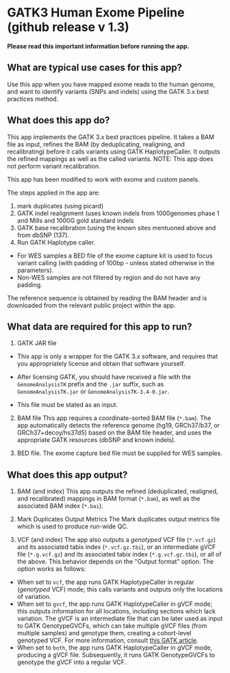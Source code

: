 # GATK3 Human Exome Pipeline (github release v 1.3)


**Please read this important information before running the app.**

## What are typical use cases for this app?

Use this app when you have mapped exome reads to the human genome, and want to identify variants (SNPs and indels) using the GATK 3.x best practices method.



## What does this app do?

This app implements the GATK 3.x best practices pipeline. It takes a BAM file as input, refines the BAM (by deduplicating, realigning, and recalibrating) before it calls variants using GATK HaplotypeCaller. It outputs the refined mappings as well as the called variants. 
NOTE: This app does not perform variant recalibration.

This app has been modified to work with exome and custom panels.

The steps applied in the app are:
1. mark duplicates (using picard)
2. GATK indel realignment (uses known indels from 1000genomes phase 1 and Mills and 1000G gold standard indels
3. GATK base recalibration (using the known sites mentuoned above and from dbSNP (137).
4. Run GATK Haplotype caller. 
* For WES samples a BED file of the exome capture kit is used to focus variant calling (with padding of 100bp - unless stated otherwise in the parameters).
* Non-WES samples are not filtered by region and do not have any padding.

The reference sequence is obtained by reading the BAM header and is downloaded from the relevant public project within the app.


## What data are required for this app to run?

1. GATK JAR file
 * This app is only a wrapper for the GATK 3.x software, and requires that you appropriately license and obtain that software yourself.
 * After licensing GATK, you should have received a file with the `GenomeAnalysisTK` prefix and the `.jar` suffix, such as `GenomeAnalysisTK.jar` or `GenomeAnalysisTK-3.4-0.jar`. 

 * This file must be stated as an input.

2. BAM file 
This app requires a coordinate-sorted BAM file (`*.bam`). The app automatically detects the reference genome (hg19, GRCh37/b37, or GRCh37+decoy/hs37d5) based on the BAM file header, and uses the appropriate GATK resources (dbSNP and known indels).

3. BED file.
The exome capture bed file must be supplied for WES samples.


## What does this app output?
1. BAM (and index)
This app outputs the refined (deduplicated, realigned, and recalibrated) mappings in BAM format (`*.bam`), as well as the associated BAM index (`*.bai`).

2. Mark Duplicates Output Metrics 
The Mark duplicates output metrics file which is used to produce run-wide QC.

3. VCF (and index)
The app also outputs a _genotyped_ VCF file (`*.vcf.gz`) and its associated tabix index (`*.vcf.gz.tbi`), or an intermediate gVCF file (`*.g.vcf.gz`) and its associated tabix index (`*.g.vcf.gz.tbi`), or all of the above. This behavior depends on the "Output format" option. The option works as follows:

 * When set to `vcf`, the app runs GATK HaplotypeCaller in regular (_genotyped_ VCF) mode; this calls variants and outputs only the locations of variation.
 * When set to `gvcf`, the app runs GATK HaplotypeCaller in gVCF mode; this outputs information for all locations, including sections which lack variation. The gVCF is an intermediate file that can be later used as input to GATK GenotypeGVCFs, which can take multiple gVCF files (from multiple samples) and genotype them, creating a cohort-level genotyped VCF. For more information, consult [this GATK article](http://gatkforums.broadinstitute.org/discussion/3893/calling-variants-on-cohorts-of-samples-using-the-haplotypecaller-in-gvcf-mode).
 * When set to `both`, the app runs GATK HaplotypeCaller in gVCF mode, producing a gVCF file. Subsequently, it runs GATK GenotypeGVCFs to genotype the gVCF into a regular VCF.

